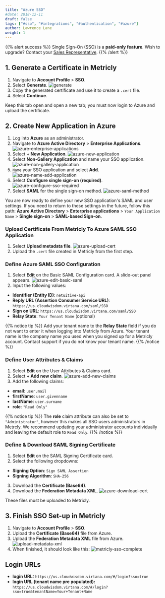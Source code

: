 ```yaml
---
title: "Azure SSO"
#date: 2018-12-11
draft: false
tags: ["#sso", "#integrations", "#authentication", "#azure"]
author: Lawrence Lane
weight: 1
---
```


{{% alert success %}}
Single Sign-On (SSO) is a **paid-only feature**. Wish to upgrade? Contact your [Sales Representative](mailto:sales@metricly.com).
{{% /alert %}}

## 1. Generate a Certificate in Metricly

1. Navigate to **Account Profile** > **SSO**.
2. Select **Generate**.
![generate](/images/_index/generate.png)
3. Copy the generated certificate and use it to create a `.cert` file.
4. Select **Continue**.

Keep this tab open and open a new tab; you must now login to Azure and upload the certificate.

## 2. Create New Application in Azure

1. Log into **Azure** as an administrator.
2. Navigate to **Azure Active Directory** > **Enterprise Applications**.
![azure-enterprise-applications](/images/sso-azure/azure-enterprise-applications.png)
3. Select **+ New Application**.
![azure-new-application](/images/sso-azure/azure-new-application.png)
4. Select **Non-Gallery Application** and name your SSO application.
![azure-non-gallery-application](/images/sso-azure/azure-non-gallery-application.png)
5. `Name` your SSO application and select **Add**.
![azure-name-add-application](/images/sso-azure/azure-name-add-application.png)
6. Select **Configure single sign-on (required)**.
![azure-configure-sso-required](/images/sso-azure/azure-configure-sso-required.png)
7. Select **SAML** for the single sign-on method.
![azure-saml-method](/images/sso-azure/azure-saml-method.png)

You are now ready to define your new SSO application's SAML and user settings. If you need to return to these settings in the future, follow this path: **Azure Active Directory** > **Enterprise applications** > `Your Application Name` > **Single sign-on** > **SAML-based Sign-on**.

### Upload Certificate From Metricly To Azure SAML SSO Application

1. Select **Upload metadata file**.
![azure-upload-cert](/images/sso-azure/azure-upload-cert.png)
2. Upload the `.cert` file created in Metricly from the first step.

### Define Azure SAML SSO Configuration

1. Select **Edit** on the Basic SAML Configuration card. A slide-out panel appears.
![azure-edit-basic-saml](/images/sso-azure/azure-edit-basic-saml.png)
2. Input the following values:
  - **Identifier (Entity ID)**: `netuitive-api`
  - **Reply URL (Assertion Consumer Service URL)**: `https://us.cloudwisdom.virtana.com/saml/SSO`
  - **Sign on URL**: `https://us.cloudwisdom.virtana.com/saml/SSO`
  - **Relay State**: `Your Tenant Name` (optional)

  {{% notice tip %}}
  Add your tenant name to the **Relay State** field if you do not want to enter it when logging into Metricly from Azure. Your tenant name is the company name you used when you signed up for a Metricly account. Contact support if you do not know your tenant name.
  {{% /notice %}}

### Define User Attributes & Claims
1. Select **Edit** on the User Attributes & Claims card.
2. Select **+ Add new claim**.
![azure-add-new-claims](/images/sso-azure/azure-add-new-claims.png)
3. Add the following claims:
  - **email**: `user.mail`
  - **firstName**: `user.givenname`
  - **lastName**: `user.surname`
  - **role**:  `"Read Only"`

  {{% notice tip %}}
  The **role** claim attribute can also be set to `"Administrator"`, however this makes all SSO users administrators in Metrcly. We recommend updating your administrator accounts individually and leaving the default role to `Read Only`.
  {{% /notice %}}

### Define & Download SAML Signing Certificate

1. Select **Edit** on the SAML Signing Certificate card.
2. Select the following dropdowns:
  - **Signing Option**: `Sign SAML Assertion`
  - **Signing Algorithm**: `SHA-256`
3. Download the **Certificate (Base64)**.
4. Download the **Federation Metadata XML**.
![azure-download-cert](/images/sso-azure/azure-download-cert.png)

These files must be uploaded to Metricly.

## 3. Finish SSO Set-up in Metricly

1. Navigate to **Account Profile** > **SSO**.
2. Upload the **Certificate (Base64)** file from Azure.
2. Upload the **Federation Metadata XML** file from Azure.
![upload-metadata-xml](/images/_index/upload-metadata-xml.png)
2. When finished, it should look like this:
![metricly-sso-complete](/images/sso-azure/metricly-sso-complete.png)

## Login URLs

- **login URL:** `https://us.cloudwisdom.virtana.com/#/login?sso=true`
- **login URL (tenant name pre populated):** `https://us.cloudwisdom.virtana.com/#/login?sso=true&tenantName=Your+Tenant+Name`
